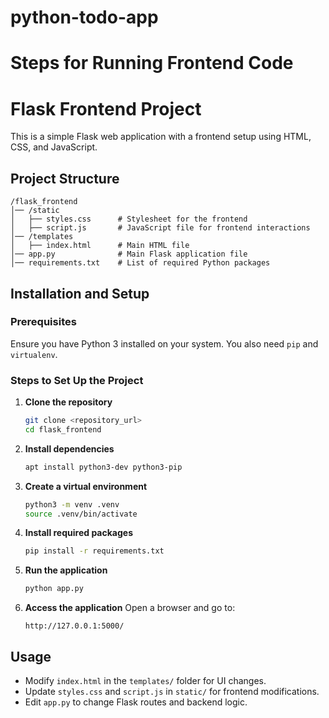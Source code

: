 # python-todo-app

# Steps for Running Frontend Code 

# Flask Frontend Project

This is a simple Flask web application with a frontend setup using HTML, CSS, and JavaScript.

## Project Structure

```
/flask_frontend
│── /static
│   ├── styles.css      # Stylesheet for the frontend
│   ├── script.js       # JavaScript file for frontend interactions
│── /templates
│   ├── index.html      # Main HTML file
│── app.py              # Main Flask application file
│── requirements.txt    # List of required Python packages
```

## Installation and Setup

### Prerequisites
Ensure you have Python 3 installed on your system. You also need `pip` and `virtualenv`.

### Steps to Set Up the Project

1. **Clone the repository**
   ```bash
   git clone <repository_url>
   cd flask_frontend
   ```

2. **Install dependencies**
   ```bash
   apt install python3-dev python3-pip
   ```

3. **Create a virtual environment**
   ```bash
   python3 -m venv .venv
   source .venv/bin/activate
   ```

4. **Install required packages**
   ```bash
   pip install -r requirements.txt
   ```

5. **Run the application**
   ```bash
   python app.py
   ```

6. **Access the application**
   Open a browser and go to:
   ```
   http://127.0.0.1:5000/
   ```

## Usage
- Modify `index.html` in the `templates/` folder for UI changes.
- Update `styles.css` and `script.js` in `static/` for frontend modifications.
- Edit `app.py` to change Flask routes and backend logic.



